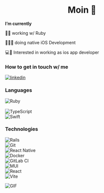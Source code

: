 <h1 align="center"> Moin 👋 </h1>


**I’m currently** 

💎🔴 working w/ Ruby

👨🏼‍💻 doing native iOS Development

💻📱 Interested in working as ios app developer


### How to get in touch w/ me

[![linkedin](https://img.shields.io/badge/Marius_Preikschat%20-%230077B5.svg?&style=for-the-badge&logo=linkedin&logoColor=white)](https://www.linkedin.com/in/marius-kai-preikschat-1742b7200/)

### Languages

![Ruby](https://img.shields.io/badge/ruby-%23CC342D.svg?&style=for-the-badge&logo=ruby&logoColor=white)
<br>
<br>
![TypeScript](https://img.shields.io/badge/typescript%20-%23007ACC.svg?&style=for-the-badge&logo=typescript&logoColor=white)
<br>
![Swift](https://img.shields.io/badge/swift-%23FA7343.svg?&style=for-the-badge&logo=swift&logoColor=white)

### Technologies

![Rails](https://img.shields.io/badge/rails%20-%23CC0000.svg?&style=for-the-badge&logo=ruby-on-rails&logoColor=white)
<br>
![Git](https://img.shields.io/badge/git%20-%23F05033.svg?&style=for-the-badge&logo=git&logoColor=white)
<br>
![React Native](https://img.shields.io/badge/react_native%20-%2320232a.svg?&style=for-the-badge&logo=react&logoColor=%2361DAFB)
<br>
![Docker](https://img.shields.io/badge/docker%20-%230db7ed.svg?&style=for-the-badge&logo=docker&logoColor=white)
<br>
![GitLab CI](https://img.shields.io/badge/gitlab%20ci-%23181717.svg?style=for-the-badge&logo=gitlab&logoColor=white)
<br>
![MUI](https://img.shields.io/badge/MUI-%230081CB.svg?style=for-the-badge&logo=mui&logoColor=white)
<br>
![React](https://img.shields.io/badge/react-%2320232a.svg?style=for-the-badge&logo=react&logoColor=%2361DAFB)
<br>
![Vite](https://img.shields.io/badge/vite-%23646CFF.svg?style=for-the-badge&logo=vite&logoColor=white)

<!-- https://github.com/Ileriayo/markdown-badges -->

![GIF](https://media.baamboozle.com/uploads/images/396211/1643062590_1515746_gif-url.gif)
